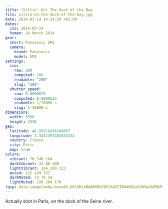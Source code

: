 ```yaml
---
title: (Sittin' On) The Dock of the Bay
file: sittin-on-the-dock-of-the-bay.jpg
date: 2014-03-14 14:24:29 +01:00
dates:
  iso: 2014-03-14
  human: 14 March 2014
gear:
  short: Panasonic GM1
  camera:
    brand: Panasonic
    model: GM1
settings:
  iso:
    raw: 200
    computed: 200
    readable: "200"
    slug: "200"
  shutter_speed:
    raw: 0.0000625
    computed: 0.0000625
    readable: 1/16000 s
    slug: 1-16000-s
dimensions:
  width: 3500
  height: 2335
geo:
  latitude: 48.85818896166667
  longitude: 2.3431397483333334
  country: France
  city: Paris
  map: true
colors:
  vibrant: 76 140 164
  darkVibrant: 44 88 108
  lightVibrant: 164 200 213
  muted: 122 149 137
  darkMuted: 73 78 59
  lightMuted: 180 204 170
lqip: data:image/webp;base64,UklGRi4BAABXRUJQVlA4ICIBAADQCwCdASpkAEMAP2Wivli/v7U5tBgLs/AsiWUIcAGNkIdBTZg6k6dmBKQo6GDq2WgR3IehfsPMyC3Hg6YWgeqsXio0FPA15GUk5MTTYTqp1FlYdkt1HgJ+5vNvDXmwZ/t9pmJJseIAAP5wyOmjg2TXz9AfCGDhZulyIxVpZUytAg3dWdc7AeM7mvsvF5AYy5Lcf67sfJXG2tIQ4kwyJbBOE03ciPaSD4D9sNDblEecPjarZ767mdgP6MLE2YV5BUJYmDShwraTFp1mDr9S6bzHfykooJ/ZEC5KePbjhAdTOtoB30LonAtCVu22u91lMhEI6uMhds953fJq8/O4hPc3HRiVfg344SC5bAEUBtBbp0/WYJb8EDUgjkAlwdODkAAAAA==
---
```


Actually shot in Paris, on the dock of the Seine river.
